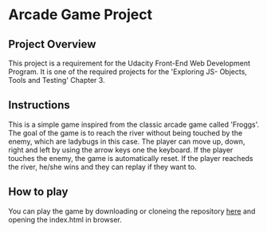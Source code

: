 
# Arcade Game Project

## Project Overview

This project is a requirement for the Udacity Front-End Web Development Program. It is one of the required projects for the 'Exploring JS- Objects, Tools and Testing' Chapter 3.

## Instructions

This is a simple game inspired from the classic arcade game called 'Froggs'. The goal of the game is to reach the river without being touched by the enemy, which are ladybugs in this case. The player can move up, down, right and left by using the arrow keys one the keyboard. If the player touches the enemy, the game is automatically reset. If the player reacheds the river, he/she wins and they can replay if they want to.


## How to play

You can play the game by downloading or cloneing the repository [here](https://github.com/mercandenizci/Arcade-Game) and opening the index.html in browser.